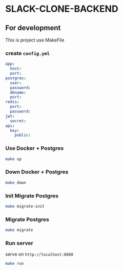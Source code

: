 # SLACK-CLONE-BACKEND

## For development

This is project use MakeFile

### create `config.yml`

```yaml
app:
  host:
  port:
postgres:
  user:
  password:
  dbname:
  port:
redis:
  port:
  password:
jwt:
  secret:
api:
  key:
    public:
```

### Use Docker + Postgres

```sh
make up
```

### Down Docker + Postgres

```sh
make down
```

### Init Migrate Postgres

```sh
make migrate-init
```

### Migrate Postgres

```sh
make migrate
```

### Run server

serve on `http://localhost:8080`

```sh
make run
```
